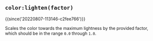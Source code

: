 ## `color:lighten(factor)`

{{since('20220807-113146-c2fee766')}}

Scales the color towards the maximum lightness by the provided
factor, which should be in the range `0.0` through `1.0`.


